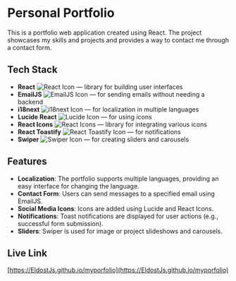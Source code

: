 # Personal Portfolio

This is a portfolio web application created using React. The project showcases my skills and projects and provides a way to contact me through a contact form.

## Tech Stack

- **React** ![React Icon](https://img.icons8.com/color/48/000000/react-native.png) — library for building user interfaces
- **EmailJS** ![EmailJS Icon](https://img.icons8.com/color/48/000000/email.png) — for sending emails without needing a backend
- **i18next** ![i18next Icon](https://img.icons8.com/color/48/000000/internationalization.png) — for localization in multiple languages
- **Lucide React** ![Lucide Icon](https://img.icons8.com/color/48/000000/lucide.png) — for using icons
- **React Icons** ![React Icons](https://img.icons8.com/color/48/000000/react.png) — library for integrating various icons
- **React Toastify** ![React Toastify Icon](https://img.icons8.com/color/48/000000/notification.png) — for notifications
- **Swiper** ![Swiper Icon](https://img.icons8.com/color/48/000000/swiper.png) — for creating sliders and carousels

## Features

- **Localization**: The portfolio supports multiple languages, providing an easy interface for changing the language.
- **Contact Form**: Users can send messages to a specified email using EmailJS.
- **Social Media Icons**: Icons are added using Lucide and React Icons.
- **Notifications**: Toast notifications are displayed for user actions (e.g., successful form submission).
- **Sliders**: Swiper is used for image or project slideshows and carousels.

## Live Link

[https://EldostJs.github.io/myporfolio](https://EldostJs.github.io/myporfolio)

